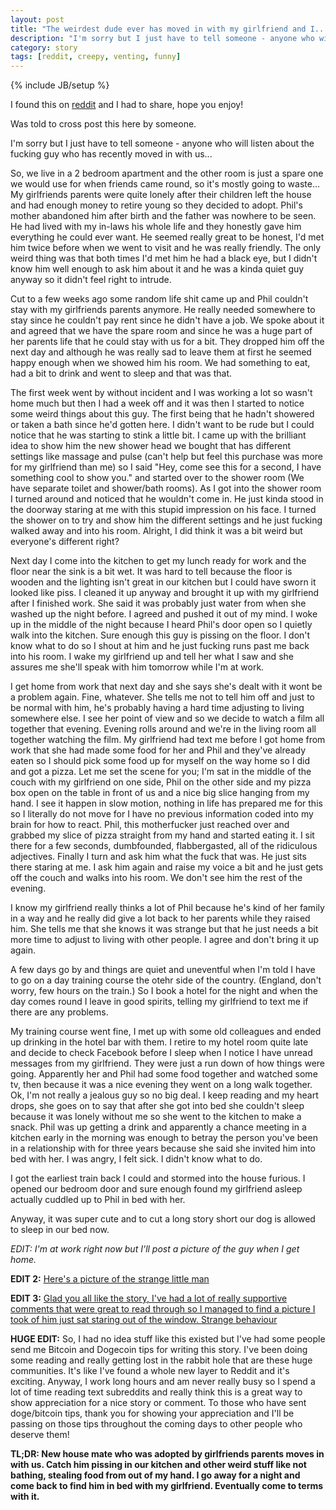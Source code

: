```yaml
---
layout: post
title: "The weirdest dude ever has moved in with my girlfriend and I..."
description: "I'm sorry but I just have to tell someone - anyone who will listen about the fucking guy who has recently moved in with us..."
category: story
tags: [reddit, creepy, venting, funny]
---
```

{% include JB/setup %}

I found this on [reddit](https://np.reddit.com/r/self/comments/2wap27/the_weirdest_dude_ever_has_moved_in_with_my/) and I had to share, hope you enjoy!

Was told to cross post this here by someone.

I'm sorry but I just have to tell someone - anyone who will listen about the fucking guy who has recently moved in with us...

So, we live in a 2 bedroom apartment and the other room is just a spare one we would use for when friends came round, so it's mostly going to waste... My girlfriends parents were quite lonely after their children left the house and had enough money to retire young so they decided to adopt. Phil's mother abandoned him after birth and the father was nowhere to be seen. He had lived with my in-laws his whole life and they honestly gave him everything he could ever want. He seemed really great to be honest, I'd met him twice before when we went to visit and he was really friendly. The only weird thing was that both times I'd met him he had a black eye, but I didn't know him well enough to ask him about it and he was a kinda quiet guy anyway so it didn't feel right to intrude.

Cut to a few weeks ago some random life shit came up and Phil couldn't stay with my girlfriends parents anymore. He really needed somewhere to stay since he couldn't pay rent since he didn't have a job. We spoke about it and agreed that we have the spare room and since he was a huge part of her parents life that he could stay with us for a bit. They dropped him off the next day and although he was really sad to leave them at first he seemed happy enough when we showed him his room. We had something to eat, had a bit to drink and went to sleep and that was that.

The first week went by without incident and I was working a lot so wasn't home much but then I had a week off and it was then I started to notice some weird things about this guy. The first being that he hadn't showered or taken a bath since he'd gotten here. I didn't want to be rude but I could notice that he was starting to stink a little bit. I came up with the brilliant idea to show him the new shower head we bought that has different settings like massage and pulse (can't help but feel this purchase was more for my girlfriend than me) so I said "Hey, come see this for a second, I have something cool to show you." and started over to the shower room (We have separate toilet and shower/bath rooms). As I got into the shower room I turned around and noticed that he wouldn't come in. He just kinda stood in the doorway staring at me with this stupid impression on his face. I turned the shower on to try and show him the different settings and he just fucking walked away and into his room. Alright, I did think it was a bit weird but everyone's different right?

Next day I come into the kitchen to get my lunch ready for work and the floor near the sink is a bit wet. It was hard to tell because the floor is wooden and the lighting isn't great in our kitchen but I could have sworn it looked like piss. I cleaned it up anyway and brought it up with my girlfriend after I finished work. She said it was probably just water from when she washed up the night before. I agreed and pushed it out of my mind. I woke up in the middle of the night because I heard Phil's door open so I quietly walk into the kitchen. Sure enough this guy is pissing on the floor. I don't know what to do so I shout at him and he just fucking runs past me back into his room. I wake my girlfriend up and tell her what I saw and she assures me she'll speak with him tomorrow while I'm at work. 

I get home from work that next day and she says she's dealt with it wont be a problem again. Fine, whatever. She tells me not to tell him off and just to be normal with him, he's probably having a hard time adjusting to living somewhere else. I see her point of view and so we decide to watch a film all together that evening. Evening rolls around and we're in the living room all together watching the film. My girlfriend had text me before I got home from work that she had made some food for her and Phil and they've already eaten so I should pick some food up for myself on the way home so I did and got a pizza. Let me set the scene for you; I'm sat in the middle of the couch with my girlfriend on one side, Phil on the other side and my pizza box open on the table in front of us and a nice big slice hanging from my hand. I see it happen in slow motion, nothing in life has prepared me for this so I literally do not move for I have no previous information coded into my brain for how to react. Phil, this motherfucker just reached over and grabbed my slice of pizza straight from my hand and started eating it. I sit there for a few seconds, dumbfounded, flabbergasted, all of the ridiculous adjectives. Finally I turn and ask him what the fuck that was. He just sits there staring at me. I ask him again and raise my voice a bit and he just gets off the couch and walks into his room. We don't see him the rest of the evening.

I know my girlfriend really thinks a lot of Phil because he's kind of her family in a way and he really did give a lot back to her parents while they raised him. She tells me that she knows it was strange but that he just needs a bit more time to adjust to living with other people. I agree and don't bring it up again. 

A few days go by and things are quiet and uneventful when I'm told I have to go on a day training course the otehr side of the country. (England, don't worry, few hours on the train.) So I book a hotel for the night  and when the day comes round I leave in good spirits, telling my girlfriend to text me if there are any problems. 

My training course went fine, I met up with some old colleagues and ended up drinking in the hotel bar with them. I retire to my hotel room quite late and decide to check Facebook before I sleep when I notice I have unread messages from my girlfriend. They were just a run down of how things were going. Apparently her and Phil had some food together and watched some tv, then because it was a nice evening they went on a long walk together. Ok, I'm not really a jealous guy so no big deal. I keep reading and my heart drops, she goes on to say that after she got into bed she couldn't sleep because it was lonely without me so she went to the kitchen to make a snack. Phil was up getting a drink and apparently a chance meeting in a kitchen early in the morning was enough to betray the person you've been in a relationship with for three years because she said she invited him into bed with her. I was angry, I felt sick. I didn't know what to do.

I got the earliest train back I could and stormed into the house furious. I opened our bedroom door and sure enough found my girlfriend asleep actually cuddled up to Phil in bed with her.

Anyway, it was super cute and to cut a long story short our dog is allowed to sleep in our bed now.

*EDIT: I'm at work right now but I'll post a picture of the guy when I get home.*

**EDIT 2:** [Here's a picture of the strange little man](http://imgur.com/fGyuGvA)

**EDIT 3:** [Glad you all like the story, I've had a lot of really supportive comments that were great to read through so I managed to find a picture I took of him just sat staring out of the window. Strange behaviour](http://imgur.com/Qiy40mL)

**HUGE EDIT:** So, I had no idea stuff like this existed but I've had some people send me Bitcoin and Dogecoin tips for writing this story. I've been doing some reading and really getting lost in the rabbit hole that are these huge communities. It's like I've found a whole new layer to Reddit and it's exciting. Anyway, I work long hours and am never really busy so I spend a lot of time reading text subreddits and really think this is a great way to show appreciation for a nice story or comment. To those who have sent doge/bitcoin tips, thank you for showing your appreciation and I'll be passing on those tips throughout the coming days to other people who deserve them!



**TL;DR: New house mate who was adopted by girlfriends parents moves in with us. Catch him pissing in our kitchen and other weird stuff like not bathing, stealing food from out of my hand. I go away for a night and come back to find him in bed with my girlfriend. Eventually come to terms with it.**
